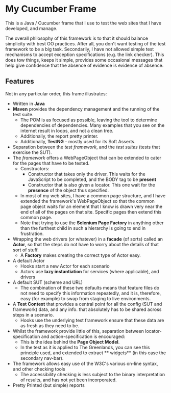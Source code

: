 # My Cucumber Frame

This is a Java / Cucumber frame that I use to test the web sites that I have developed, and manage.

The overall philosophy of this framework is to that it should balance simplicity with best OO practices. After all, you
don't want testing of the test framework to be a big task. Secondarily, I have not allowed simple test mechanisms to
accept exception specifications (e.g. the link checker). This does tow things, keeps it simple, provides some occasional
messages that help give confidence that the absence of evidence is evidence of absence.

## Features

Not in any particular order, this frame illustrates:

* Written in **Java**
* **Maven** provides the dependency management and the running of the test suite.
    * The POM is as focused as possible, leaving the tool to determine dependencies of dependencies. Many examples that
      you see on the internet result in loops, and not a clean tree.
    * Additionally, the report pretty printer.
    * Additionally, **TestNG** - mostly used for its Soft Asserts.
* Separation between the _test framework_, and the _test suites_ (tests that exercise the SUT).
* The _framework_ offers a WebPageObject that can be extended to cater for the pages that have to be tested.
    * Constructors:
        * Constructor that takes only the driver. This waits for the JavaScript to be completed, and the BODY tag to
          be **present**
        * Constructor that is also given a locator. This one wait for the **presence** of the object thus specified.
    * In most of my web sites, I have a common page structure, and I have extended the framework's WebPageObject so that
      the common page object waits for an element that I know is drawn very near the end of all of the pages on that
      site. Specific pages then extend this common page.
    * Note that trying to use the **Selenium Page Factory** in anything other than the furthest child in such a
      hierarchy is going to end in frustration.
* Wrapping the web drivers (or whatever) in a **facade** (of sorts) called an **Actor**, so that the steps do not have
  to worry about the details of that sort of stuff.
    * A **Factory** makes creating the correct type of Actor easy.
* A default Actor
    * Hooks start a new Actor for each scenario
    * Actors use **lazy instantiation** for services (where applicable), and drivers
* A default SUT (scheme and URL)
    * The combination of these two defaults means that feature files do not need to specify this information repeatedly,
      and it is, therefore, easy (for example) to swap from staging to live environments.
* A **Test Context** that provides a central point for all the config (SUT and framework) data, and any info. that
  absolutely has to be shared across steps in a scenario.
    * Hooks use the underlying test framework ensure that these data are as fresh as they need to be.
* Whilst the framework provide little of this, separation between locator-specification and action-specification is
  encouraged:
    * This is the idea behind the **Page Object Model**.
    * In the test as it is applied to The Greenlands, you can see this principle used, and extended to extract **
      widgets** (in this case the secondary nav-bar).
* The framework allows easy use of the W3C's various on-line syntax, and other checking tools
    * The accessibility checking is less subject to the binary interpretation of results, and has not yet been
      incorporated.
* Pretty Printed (but simple) reports

